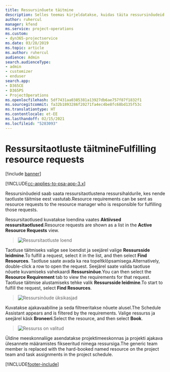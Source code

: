 ```yaml
---
title: Ressursinõuete täitmine
description: Selles teemas kirjeldatakse, kuidas täita ressursinõudeid.
author: ruhercul
manager: kfend
ms.service: project-operations
ms.custom:
- dyn365-projectservice
ms.date: 03/28/2019
ms.topic: article
ms.author: ruhercul
audience: Admin
search.audienceType:
- admin
- customizer
- enduser
search.app:
- D365CE
- D365PS
- ProjectOperations
ms.openlocfilehash: 5df7431aa0385381a13927db6ae757f87f1832f1
ms.sourcegitcommit: fa32b1893286f20271fa4ec4be8fc68bd135f53c
ms.translationtype: HT
ms.contentlocale: et-EE
ms.lasthandoff: 02/15/2021
ms.locfileid: "5283093"
---
```

# <a name="fulfilling-resource-requests"></a><span data-ttu-id="fea5f-103">Ressursitaotluste täitmine</span><span class="sxs-lookup"><span data-stu-id="fea5f-103">Fulfilling resource requests</span></span>

[!include [banner](../includes/psa-now-project-operations.md)]

[!INCLUDE[cc-applies-to-psa-app-3.x](../includes/cc-applies-to-psa-app-3x.md)]

<span data-ttu-id="fea5f-104">Ressursinõudeid saab saata ressursitaotlustena ressursihaldurile, kes nende taotluste täitmise eest vastutab.</span><span class="sxs-lookup"><span data-stu-id="fea5f-104">Resource requirements can be sent as resource requests to the resource manager who is responsible for fulfilling those requests.</span></span>

<span data-ttu-id="fea5f-105">Ressursitaotlused kuvatakse loendina vaates **Aktiivsed ressursitaotlused**.</span><span class="sxs-lookup"><span data-stu-id="fea5f-105">Resource requests are shown as a list in the **Active Resource Requests** view.</span></span>

> ![Ressursitaotluste loend](media/Resource-Management-image59.png)

<span data-ttu-id="fea5f-107">Taotluse täitmiseks valige see loendist ja seejärel valige **Ressursside leidmine**.</span><span class="sxs-lookup"><span data-stu-id="fea5f-107">To fulfill a request, select it in the list, and then select **Find Resources**.</span></span> <span data-ttu-id="fea5f-108">Taotluse saate avada ka rea topeltklõpsamisega.</span><span class="sxs-lookup"><span data-stu-id="fea5f-108">Alternatively, double-click a row to open the request.</span></span> <span data-ttu-id="fea5f-109">Seejärel saate valida taotluse nõuete kuvamiseks vahekaardi **Ressursinõue**.</span><span class="sxs-lookup"><span data-stu-id="fea5f-109">You can then select the **Resource Requirement** tab to view the requirements for that request.</span></span> <span data-ttu-id="fea5f-110">Taotluse täitmise alustamiseks tehke valik **Ressursside leidmine**.</span><span class="sxs-lookup"><span data-stu-id="fea5f-110">To start to fulfill the request, select **Find Resources**.</span></span>

> ![Ressursinõude üksikasjad](media/Resource-Management-image60.png)

<span data-ttu-id="fea5f-112">Kuvatakse ajakavaabiline ja seda filtreeritakse nõuete alusel.</span><span class="sxs-lookup"><span data-stu-id="fea5f-112">The Schedule Assistant appears and is filtered by the requirements.</span></span> <span data-ttu-id="fea5f-113">Valige ressurss ja seejärel käsk **Broneeri**.</span><span class="sxs-lookup"><span data-stu-id="fea5f-113">Select the resource, and then select **Book**.</span></span>

> ![Ressurss on valitud](media/Resource-Management-image61.png)

<span data-ttu-id="fea5f-115">Üldine meeskonnaliige asendatakse projektimeeskonnas ja projekti ajakava ülesannete määramistes fikseeritud nimega ressursiga.</span><span class="sxs-lookup"><span data-stu-id="fea5f-115">The generic team member is replaced with the hard-booked named resource on the project team and task assignments in the project schedule.</span></span>


[!INCLUDE[footer-include](../includes/footer-banner.md)]